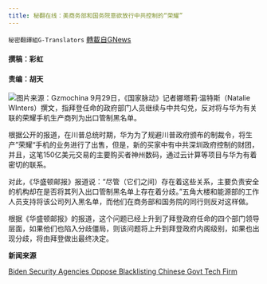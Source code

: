 ```yaml
---
title: 秘翻在线：美商务部和国务院意欲放行中共控制的“荣耀”
---
```

`秘密翻譯組G-Translators` [轉載自GNews](https://gnews.org/zh-hans/1564230/)

####  撰稿：彩虹        

#### 责编：胡天
![](https://assets.gnews.org/wp-content/uploads/2021/09/image-449.png)图片来源：Gzmochina
9月29日，《国家脉动》记者娜塔莉·温特斯（Natalie WInters）撰文，指拜登任命的政府部门人员继续与中共勾兑，反对将与华为有关联的荣耀手机生产商列为出口管制黑名单。

根据公开的报道，在川普总统时期，华为为了规避川普政府颁布的制裁令，将生产”荣耀“手机的业务进行了出售，但是，新的买家中有中共深圳政府控制的财团，并且，这笔150亿美元交易的主要购买者神州数码，通过云计算等项目与华为有着密切的联系。

对此，《华盛顿邮报》报道说：“尽管（它们之间）存在着这些关系，主要负责安全的机构却在是否将其列入出口管制黑名单上存在着分歧。”五角大楼和能源部的工作人员支持将该公司列入黑名单，而他们在商务部和国务院的同行则反对这样做。

根据《华盛顿邮报》的报道，这个问题已经上升到了拜登政府任命的四个部门领导层面，如果他们也陷入分歧僵局，则该问题将上升到拜登政府内阁级别，如果也出现分歧，将由拜登做出最终决定。

**新闻来源**

[Biden Security Agencies Oppose Blacklisting Chinese Govt Tech Firm](https://thenationalpulse.com/news/biden-security-officials-oppose-honor-blacklist/)
